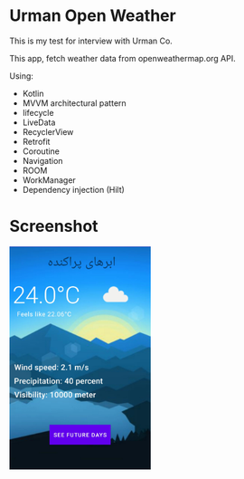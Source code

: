 # Urman Open Weather

This is my test for interview with Urman Co.

This app, fetch weather data from openweathermap.org API.

Using:
- Kotlin
- MVVM architectural pattern
- lifecycle
- LiveData
- RecyclerView
- Retrofit
- Coroutine
- Navigation
- ROOM
- WorkManager
- Dependency injection (Hilt)

# Screenshot

<img src="screenshots/1.jpg" width="250"/>